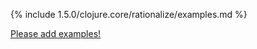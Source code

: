 {% include 1.5.0/clojure.core/rationalize/examples.md %}

[Please add examples!](https://github.com/arrdem/grimoire/edit/master/_includes/1.6.0/clojure.core/rationalize/examples.md)
